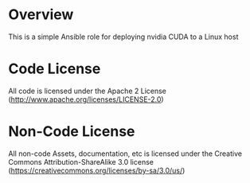 Overview
=
This is a simple Ansible role for deploying nvidia CUDA to a Linux host

Code License
=
All code is licensed under the Apache 2 License (http://www.apache.org/licenses/LICENSE-2.0)

Non-Code License
=
All non-code Assets, documentation, etc is licensed under the Creative Commons Attribution-ShareAlike 3.0 license (https://creativecommons.org/licenses/by-sa/3.0/us/)
